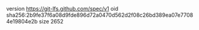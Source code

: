 version https://git-lfs.github.com/spec/v1
oid sha256:2b9fe37f6a08d9fde896d72a0470d562d2f08c26bd389ea07e77084e19804e2b
size 2652
